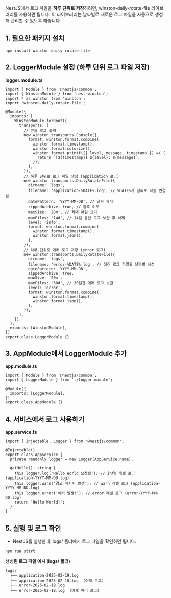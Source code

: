NestJS에서 로그 파일을 **하루 단위로 저장**하려면, winston-daily-rotate-file 라이브러리를 사용하면 됩니다. 이 라이브러리는 날짜별로 새로운 로그 파일을 자동으로 생성해 관리할 수 있도록 해줍니다.

## **1. 필요한 패키지 설치**

```
npm install winston-daily-rotate-file
```

## **2. LoggerModule 설정 (하루 단위 로그 파일 저장)**
**logger.module.ts**

```node
import { Module } from '@nestjs/common';
import { WinstonModule } from 'nest-winston';
import * as winston from 'winston';
import 'winston-daily-rotate-file';

@Module({
  imports: [
    WinstonModule.forRoot({
      transports: [
        // 콘솔 로그 출력
        new winston.transports.Console({
          format: winston.format.combine(
            winston.format.timestamp(),
            winston.format.colorize(),
            winston.format.printf(({ level, message, timestamp }) => {
              return `[${timestamp}] ${level}: ${message}`;
            }),
          ),
        }),
        // 하루 단위로 로그 파일 생성 (application 로그)
        new winston.transports.DailyRotateFile({
          dirname: 'logs',
          filename: 'application-%DATE%.log', // %DATE%가 날짜로 자동 변경됨
          datePattern: 'YYYY-MM-DD', // 날짜 형식
          zippedArchive: true, // 압축 여부
          maxSize: '20m', // 최대 파일 크기
          maxFiles: '14d', // 14일 동안 로그 보관 후 삭제
          level: 'info',
          format: winston.format.combine(
            winston.format.timestamp(),
            winston.format.json(),
          ),
        }),
        // 하루 단위로 에러 로그 저장 (error 로그)
        new winston.transports.DailyRotateFile({
          dirname: 'logs',
          filename: 'error-%DATE%.log', // 에러 로그 파일도 날짜별 생성
          datePattern: 'YYYY-MM-DD',
          zippedArchive: true,
          maxSize: '20m',
          maxFiles: '30d', // 30일간 에러 로그 보관
          level: 'error',
          format: winston.format.combine(
            winston.format.timestamp(),
            winston.format.json(),
          ),
        }),
      ],
    }),
  ],
  exports: [WinstonModule],
})
export class LoggerModule {}
```

## **3. AppModule에서 LoggerModule 추가**
**app.module.ts**
```node
import { Module } from '@nestjs/common';
import { LoggerModule } from './logger.module';

@Module({
  imports: [LoggerModule],
})
export class AppModule {}
```

## **4. 서비스에서 로그 사용하기**
**app.service.ts**
```node
import { Injectable, Logger } from '@nestjs/common';

@Injectable()
export class AppService {
  private readonly logger = new Logger(AppService.name);

  getHello(): string {
    this.logger.log('Hello World 요청됨'); // info 레벨 로그 (application-YYYY-MM-DD.log)
    this.logger.warn('경고 메시지 발생'); // warn 레벨 로그 (application-YYYY-MM-DD.log)
    this.logger.error('에러 발생!'); // error 레벨 로그 (error-YYYY-MM-DD.log)
    return 'Hello World!';
  }
}
```

## **5. 실행 및 로그 확인**
- NestJS를 실행한 후 logs/ 폴더에서 로그 파일을 확인하면 됩니다.

```
npm run start
```
**생성된 로그 파일 예시 (logs/ 폴더)**
```
logs/
  ├── application-2025-02-19.log
  ├── application-2025-02-18.log  (어제 로그)
  ├── error-2025-02-19.log
  ├── error-2025-02-18.log  (어제 에러 로그)
```
